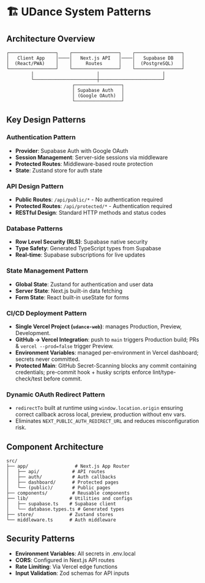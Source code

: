 # 🏗️ UDance System Patterns

## Architecture Overview
```
┌─────────────────┐    ┌─────────────────┐    ┌─────────────────┐
│   Client App    │────│   Next.js API   │────│   Supabase DB   │
│  (React/PWA)    │    │     Routes      │    │  (PostgreSQL)   │
└─────────────────┘    └─────────────────┘    └─────────────────┘
         │                       │                       │
         └───────────────────────┼───────────────────────┘
                        ┌─────────────────┐
                        │ Supabase Auth   │
                        │ (Google OAuth)  │
                        └─────────────────┘
```

## Key Design Patterns

### Authentication Pattern
- **Provider**: Supabase Auth with Google OAuth
- **Session Management**: Server-side sessions via middleware
- **Protected Routes**: Middleware-based route protection
- **State**: Zustand store for auth state

### API Design Pattern
- **Public Routes**: `/api/public/*` - No authentication required
- **Protected Routes**: `/api/protected/*` - Authentication required
- **RESTful Design**: Standard HTTP methods and status codes

### Database Patterns
- **Row Level Security (RLS)**: Supabase native security
- **Type Safety**: Generated TypeScript types from Supabase
- **Real-time**: Supabase subscriptions for live updates

### State Management Pattern
- **Global State**: Zustand for authentication and user data
- **Server State**: Next.js built-in data fetching
- **Form State**: React built-in useState for forms

### CI/CD Deployment Pattern
- **Single Vercel Project (`udance-web`)**: manages Production, Preview, Development.
- **GitHub → Vercel Integration**: push to `main` triggers Production build; PRs & `vercel --prod=false` trigger Preview.
- **Environment Variables**: managed per-environment in Vercel dashboard; secrets never committed.
- **Protected Main**: GitHub Secret-Scanning blocks any commit containing credentials; pre-commit hook + husky scripts enforce lint/type-check/test before commit.

### Dynamic OAuth Redirect Pattern
- `redirectTo` built at runtime using `window.location.origin` ensuring correct callback across local, preview, production without env vars.
- Eliminates `NEXT_PUBLIC_AUTH_REDIRECT_URL` and reduces misconfiguration risk.

## Component Architecture
```
src/
├── app/                 # Next.js App Router
│   ├── api/            # API routes
│   ├── auth/           # Auth callbacks
│   ├── dashboard/      # Protected pages
│   └── (public)/       # Public pages
├── components/         # Reusable components
├── lib/               # Utilities and configs
│   ├── supabase.ts    # Supabase client
│   └── database.types.ts # Generated types
├── store/             # Zustand stores
└── middleware.ts      # Auth middleware
```

## Security Patterns
- **Environment Variables**: All secrets in .env.local
- **CORS**: Configured in Next.js API routes
- **Rate Limiting**: Via Vercel edge functions
- **Input Validation**: Zod schemas for API inputs 